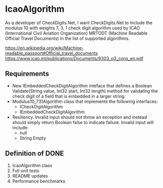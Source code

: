 # IcaoAlgorithm

As a developer of CheckDigits.Net, I want CheckDigits.Net to include the modulus 10 with weights 7, 3, 1 check digit algorithm used  by ICAO (International Civil Aviation Organization) MRTODT (Machine Readable Official Travel Documents) in the list of supported algorithms.

https://en.wikipedia.org/wiki/Machine-readable_passport#Official_travel_documents
https://www.icao.int/publications/Documents/9303_p3_cons_en.pdf

## Requirements

* New IEmbeddedCheckDigitAlgorithm inteface that defines a Boolean Validate(String value, Int32 start, Int32 length) method for validating the check digit of a field that is embedded in a larger string.
* Modulus10_731Algorithm class that implements the following interfaces:
	- ICheckDigitAlgorithm
	- IEmbeddedCheckDigitAlgorithm
* Resiliency. Invalid input should not throw an exception and instead should simply return Boolean false to indicate failure. Invalid input will include:
	- null
	- String.Empty

## Definition of DONE

1. IcaoAlgorithm class
1. Full unit tests
1. README updates
1. Performance benchmarks